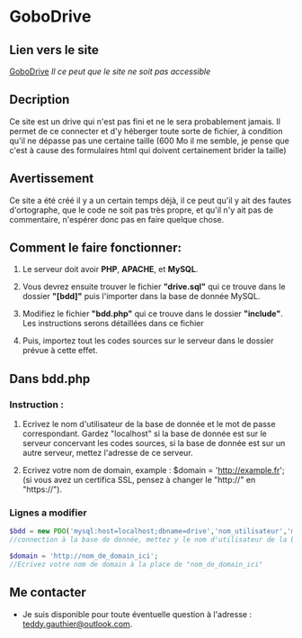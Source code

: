 # GoboDrive

## Lien vers le site
[GoboDrive](http://gauthier.cf/mes_sites/gobodrive) *Il ce peut que le site ne soit pas accessible*

## Decription
Ce site est un drive qui n'est pas fini et ne le sera probablement jamais. Il permet de ce connecter et d'y héberger toute sorte de fichier, à condition qu'il ne dépasse pas une certaine taille (600 Mo il me semble, je pense que c'est à cause des formulaires html qui doivent certainement brider la taille)

## Avertissement
Ce site a été créé il y a un certain temps déjà, il ce peut qu'il y ait des fautes d'ortographe, que le code ne soit pas très propre, et qu'il n'y ait pas de commentaire, n'espérer donc pas en faire quelque chose.

## Comment le faire fonctionner:
1. Le serveur doit avoir **PHP**, **APACHE**, et **MySQL**.

2. Vous devrez ensuite trouver le fichier **"drive.sql"** qui ce trouve dans le dossier **"[bdd]"** puis l'importer dans la base de donnée MySQL.

3. Modifiez le fichier **"bdd.php"** qui ce trouve dans le dossier **"include"**. Les instructions serons détaillées dans ce fichier
 
4. Puis, importez tout les codes sources sur le serveur dans le dossier prévue à cette effet.

## Dans bdd.php
### Instruction :
1. Ecrivez le nom d'utilisateur de la base de donnée et le mot de passe correspondant. Gardez "localhost" si la base de donnée est sur le serveur concervant les codes sources, si la base de donnée est sur un autre serveur, mettez l'adresse de ce serveur.
                 
2. Ecrivez votre nom de domain, example : $domain = 'http://example.fr'; (si vous avez un certifica SSL, pensez à changer le "http://" en "https://").

### Lignes a modifier
```PHP
$bdd = new PDO('mysql:host=localhost;dbname=drive','nom_utilisateur','mot_de_passe');
//connection à la base de donnée, mettez y le nom d'utilisateur de la base de donnée et le mot de passe correspondant

$domain = 'http://nom_de_domain_ici'; 
//Ecrivez votre nom de domain à la place de "nom_de_domain_ici"	
```


## Me contacter
* Je suis disponible pour toute éventuelle question à l'adresse : teddy.gauthier@outlook.com.
